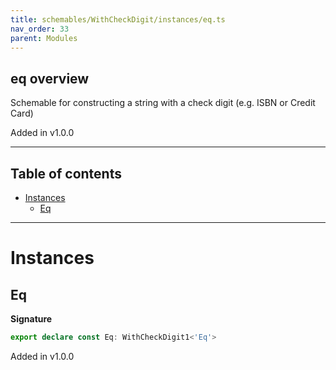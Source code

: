 ```yaml
---
title: schemables/WithCheckDigit/instances/eq.ts
nav_order: 33
parent: Modules
---
```


## eq overview

Schemable for constructing a string with a check digit (e.g. ISBN or Credit Card)

Added in v1.0.0

---

<h2 class="text-delta">Table of contents</h2>

- [Instances](#instances)
  - [Eq](#eq)

---

# Instances

## Eq

**Signature**

```ts
export declare const Eq: WithCheckDigit1<'Eq'>
```

Added in v1.0.0
